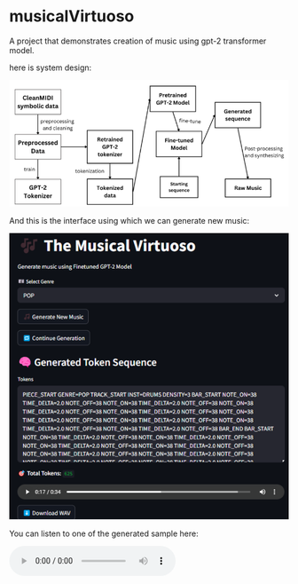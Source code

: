 # musicalVirtuoso
A project that demonstrates creation of music using gpt-2 transformer model.

here is system design:

![alt text](assets/images/image.png)

And this is the interface using which we can generate new music:

![alt text](assets/images/image2.png)

You can listen to one of the generated sample here: 

<audio controls>
  <source src="assets/audio/audio1.wav" type="audio/wav">
</audio>
